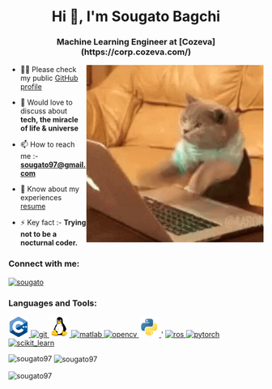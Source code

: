 <!-- I have commented the 2nd line -->
<!-- [![MasterHead](https://github.com/sougato97/sougato97/blob/main/github_readme.png)](https://sougato97.github.io/) --> 
<h1 align="center">Hi 👋, I'm Sougato Bagchi</h1>
<h3 align="center">Machine Learning Engineer at [Cozeva](https://corp.cozeva.com/)</h3>

<img align="right" alt="Coding" width="350" src="https://github.com/sougato97/sougato97/blob/main/cat_typing.gif">

<!-- - 🔭 I have worked on [Human Robot Interaction](https://github.com/hcicsebuffalo) & [DronesLab](https://github.com/droneslab)  -->

<!-- - 👨‍💻 All of my projects are available at [sougato97.github.io](https://sougato97.github.io/) -->
* 👨‍💻 Please check my public [GitHub profile](https://github.com/sougato97)

* 💬 Would love to discuss about **tech, the miracle of life & universe**

* 📫 How to reach me :- **sougato97@gmail.com**

* 📄 Know about my experiences [resume](https://sougato97.github.io/data/resume.pdf)

* ⚡ Key fact :- **Trying not to be a nocturnal coder.**

<h3 align="left">Connect with me:</h3>
<p align="left">
<a href="https://linkedin.com/in/sougato" target="_blank"><img align="center" src="https://raw.githubusercontent.com/rahuldkjain/github-profile-readme-generator/master/src/images/icons/Social/linked-in-alt.svg" alt="sougato" height="30" width="40" /></a>
</p>

<h3 align="left">Languages and Tools:</h3>
<p align="left"> 
<a href="https://www.w3schools.com/cpp/" target="_blank" rel="noreferrer"> <img src="https://raw.githubusercontent.com/devicons/devicon/master/icons/cplusplus/cplusplus-original.svg" alt="cplusplus" width="40" height="40"/> </a> 
<a href="https://git-scm.com/" target="_blank" rel="noreferrer"> <img src="https://www.vectorlogo.zone/logos/git-scm/git-scm-icon.svg" alt="git" width="40" height="40"/> </a> 
<a href="https://www.linux.org/" target="_blank" rel="noreferrer"> <img src="https://raw.githubusercontent.com/devicons/devicon/master/icons/linux/linux-original.svg" alt="linux" width="40" height="40"/> </a> 
<a href="https://www.mathworks.com/" target="_blank" rel="noreferrer"> <img src="https://upload.wikimedia.org/wikipedia/commons/2/21/Matlab_Logo.png" alt="matlab" width="40" height="40"/> </a> 
<a href="https://opencv.org/" target="_blank" rel="noreferrer"> <img src="https://www.vectorlogo.zone/logos/opencv/opencv-icon.svg" alt="opencv" width="40" height="40"/> </a> 
<a href="https://www.python.org" target="_blank" rel="noreferrer"> <img src="https://raw.githubusercontent.com/devicons/devicon/master/icons/python/python-original.svg" alt="python" width="40" height="40"/> </a> '
<a href="https://www.ros.org/" target="_blank" rel="noreferrer"> <img src="https://github.com/sougato97/sougato97/blob/main/ros_logo.png" alt="ros" width="150.6" height="40"/> </a>
<a href="https://pytorch.org/" target="_blank" rel="noreferrer"> <img src="https://www.vectorlogo.zone/logos/pytorch/pytorch-icon.svg" alt="pytorch" width="40" height="40"/> </a> 
<a href="https://scikit-learn.org/" target="_blank" rel="noreferrer"> <img src="https://upload.wikimedia.org/wikipedia/commons/0/05/Scikit_learn_logo_small.svg" alt="scikit_learn" width="40" height="40"/> </a> 
</p>

<!-- here i can add experience of mine -->



<p><img align="left" src="https://github-readme-stats.vercel.app/api/top-langs?username=sougato97&show_icons=true&locale=en&layout=compact" alt="sougato97" /></p>

<p>&nbsp;<img align="center" src="https://github-readme-stats.vercel.app/api?username=sougato97&show_icons=true&locale=en" alt="sougato97" /></p>

<p><img align="center" src="https://github-readme-streak-stats.herokuapp.com/?user=sougato97&" alt="sougato97" /></p>
